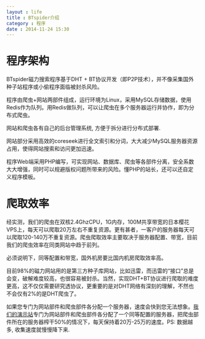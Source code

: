 ```yaml
---
layout : life
title : BTspider介绍
category : 程序
date : 2014-11-24 15:30
---
```


# 程序架构
BTspider磁力搜索程序基于DHT + BT协议开发（即P2P技术），并不像采集国外种子站程序或小偷程序面临被封杀风险。

程序由爬虫+网站两部件组成，运行环境为Linux，采用MySQL存储数据，使用Redis作为队列。用Redis做队列，可以让爬虫在多个服务器运行并协作，即为分布式爬虫。

网站和爬虫各有自己的后台管理系统, 方便于拆分进行分布式部署.

网站部分采用高效的coreseek进行全文索引和分词，大大减少MySQL服务器资源占用，使得网站搜索和访问更加迅速。

程序Web端采用PHP编写，可实现网站、数据库、爬虫等各部件分离，安全系数大大增强，同时可以规避版权问题所带来的风险。懂PHP的站长，还可以还自定义程序模板。

# 爬取效率
经实测，我们的爬虫在双核2.4GhzCPU，1G内存，100M共享带宽的日本樱花VPS上，每天可以爬取20万左右不重复资源。更有甚者，一客户的服务器每天可以爬取120-140万不重复资源。爬虫爬取效率主要取决于服务器配置、带宽，目前我们的爬虫效率在同类网站中趋于前列。

必须说明下，同等配置和带宽，国外机房要比国内机房爬取效率高。

目前98%的磁力网站用的是第三方种子库网站，比如迅雷，而迅雷的“接口”总是会变，破解难度较高，也很容易被封杀。当然，实现DHT+BT协议进行爬取的难度更高，这不仅仅需要研究透协议，更重要的是对DHT网络有深刻的理解，不然也不会仅有2%的是DHT爬虫了。

如果您专门为网站部件和爬虫部件各分配一个服务器，速度会快到您无法想象。[我们的演示站](http://demo.btspider.cc)专门为网站部件和爬虫部件各分配了一个同等配置的服务器，把爬虫部件所在的服务器榨干50%的情况下，每天保持着20万-25万的速度。PS: 数据越多, 收集速度就慢慢降下来.